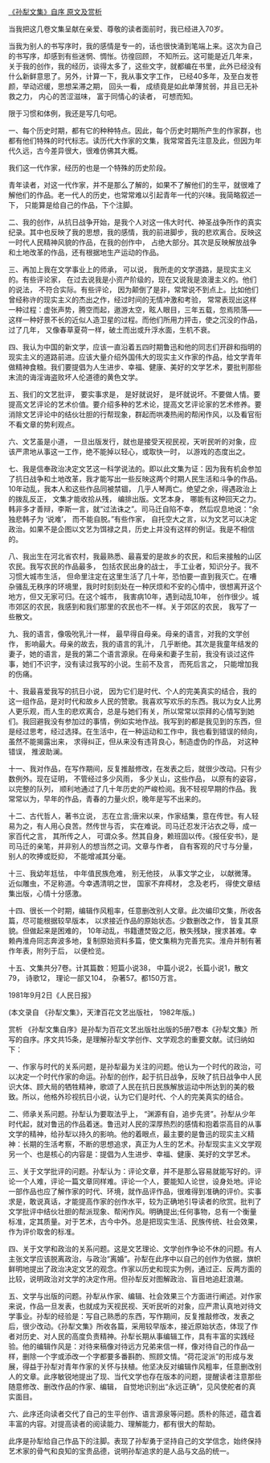 [《孙犁文集》自序 原文及赏析](https://www.vrrw.net/wx/14423.html)

当我把这几卷文集呈献在亲爱、尊敬的读者面前时，我已经进入70岁。

当我为别人的书写序时，我的感情是专一的，话也很快涌到笔端上来。这次为自己的书写序，却感到有些迷惘、惆怅。彷徨回顾， 不知所云。这可能是近几年来， 关于我的创作，我的经历，谈得太多了，这些文字，就都编在书里，此外已经没有什么新鲜意思了。另外，计算一下，我从事文字工作， 已经40多年，及至白发苍颜，举动迟缓，思想呆滞之期， 回头一看， 成绩竟是如此单薄贫弱，并且已无补救之力， 内心的苦涩滋味， 富于同情心的读者， 可想而知。

限于习惯和体例，我还是写几句吧。

一、每个历史时期，都有它的种种特点。因此，每个历史时期所产生的作家群，也都有他们特殊的时代标志。读历代大作家的文集，我常常首先注意及此，但因为年代久远，古今差异很大，很难仿佛其大概。

我们这一代作家，经历的也是一个特殊的历史阶段。

青年读者，对这一代作家，并不是那么了解的，如果不了解他们的生平，就很难了解他们的作品。老一代人的历史，也常常难以引起青年一代的兴味。我简略叙述一下， 只能算是给自己的作品，下个注脚。



二、我的创作，从抗日战争开始，是我个人对这一伟大时代、神圣战争所作的真实纪录。其中也反映了我的思想，我的感情，我的前进脚步，我的悲欢离合。反映这一时代人民精神风貌的作品，在我的创作中， 占绝大部分。其次是反映解放战争和土地改革的作品，还有根据地生产运动的作品。

三、再加上我在文学事业上的师承， 可以说， 我所走的文学道路，是现实主义的。有些评论家， 在过去说我是小资产阶级的，现在又说我是浪漫主义的。他们的说法， 不符合实际。有些评论， 因为颠倒了是非，常常说不到点上。比如他们曾经称许的现实主义的杰出之作，经过时间的无情冲激和考验， 常常表现出这样一种过程：虚张声势，腾空而起，遨游太空，眩人眼目，三年五载，忽焉陨落——这样一种好景不长的近似人造卫星的过程。而他们所用力抨击，使之沉没的作品，过了几年， 又像春草夏荷一样，破土而出或升浮水面，生机不衰。

四、我认为中国的新文学，应该一直沿着五四时期鲁迅和他的同志们开辟和指明的现实主义的道路前进。应该大量介绍外国伟大的现实主义作家的作品，给文学青年做精神食粮。我们要提倡为人生进步、幸福、健康、美好的文学艺术，要批判那些末流的诲淫诲盗败坏人伦道德的黄色文学。

五、我们的文艺批评， 要实事求是， 是好就说好， 是坏就说坏。不要做人情。要提高文艺评论的艺术价值。要介绍多种的艺术论，提高文艺评论家的艺术修养。要消除文艺评论中的结伙壮胆的行帮现象，群起而哄凑热闹的帮闲作风，以及看官衔不看文章的势利观点。

六、文艺虽是小道， 一旦出版发行，就也是接受天视民视，天听民听的对象，应该严肃地从事这一工作，绝不能掉以轻心，或取快一时， 以游戏的态度出之。

七、我是信奉政治决定文艺这一科学说法的。即以此文集为证：因为我有机会参加了抗日战争和土地改革，我才能写出一些反映这两个时期人民生活和斗争的作品。10年动乱，我本人和这些作品同被禁锢， 几乎人琴两亡。绝望之余，得遇政治上的拨乱反正， 文集才能收拾从残， 编排出版。文艺本身， 哪能有这种回天之力。韩非多才善辩，李斯一言，就“过法诛之”。司马迁自陷不幸， 然后叹息地说：“余独悲韩子为 ‘说难’， 而不能自脱。”有些作家， 自托空大之言，以为文艺可以决定政治。如果不是企图以文艺为饵禄之具，历史上并没有这样的例证。我是不相信的。

八、我出生在河北省农村，我最熟悉、最喜爱的是故乡的农民，和后来接触的山区农民。我写农民的作品最多， 包括农民出身的战士， 手工业者，知识分子。我不习惯大城市生活， 但命里注定在这里生活了几十年，恐怕要一直到我灭亡。在嘈杂骚乱无秩序的环境里，我时时刻刻处在一种厌烦和不安的心情中，很想离开这个地方，但又无家可归。在这个城市， 我害病10年，遇到动乱10年， 创作很少。城市郊区的农民，我感到和我们那里的农民也不一样。关于郊区的农民， 我写了一些散文。

九、我的语言，像吸吮乳汁一样， 最早得自母亲。母亲的语言，对我的文学创作， 影响最大。母亲的故去，我的语言的乳汁， 几乎断绝。其次是我童年结发的妻子，她的语言，是我的第二个语言源泉。在母亲和妻子生前，我没有谈过这件事，她们不识字，没有读过我写的小说。生前不及言， 而死后言之， 只能增加我的伤痛。

十、我最喜爱我写的抗日小说， 因为它们是时代、个人的完美真实的结合，我的这一组作品，是对时代和故乡人民的赞歌。我喜欢写欢乐的东西。我以为女人比男人更乐观，而人生的悲欢离合，总是与她们有关，所以常常以崇拜的心情写到她们。我回避我没有参加过的事情，例如实地作战。我写到的都是我见到的东西，但是经过思考，经过选择。在生活中，在一种运动和工作中，我也看到错误的倾向，虽然不能揭露出来， 求得纠正，但从来没有违背良心，制造虚伪的作品， 对这种错误， 推波助澜。

十一、我对作品，在写作期间，反复推敲修改，在发表之后，就很少改动。只有少数例外。现在证明， 不管经过多少风雨， 多少关山，这些作品， 以原有的姿容， 以完整的队列， 顺利地通过了几十年历史的严峻检阅。我不轻视早期的作品。我常常以为，早年的作品，青春的力量火炽，晚年是写不出来的。

十二、古代哲人，著书立说， 志在立言;唐宋以来，作家结集，意在传世。有人轻易为之，有人用心良苦。然传世与否， 实在难说。司马迁忍发汗沾衣之辱，成一家百代之言， 其所传之人， 可谓众多。然其自身，赖班固以传。《报任安书》，是司马迁的亲笔，并非别人的想当然之词。文章与作者， 自有客观的尺寸与分量，别人的吹捧或贬抑， 不能增减其分毫。

十三、我幼年尪怯， 中年值民族危难， 别无他技， 从事文学之业， 以献微薄。近似雕虫，不足称道。今幸遇清明之世， 国家不弃樗材， 念及老朽， 得使文章结集出版，心情十分感激。

十四、很长一个时期，编辑作风粗率，任意删改别人文章。此次编印文集，所收各篇，尽可能根据较早版本， 以求接近作品的原始状态。少数删改之作， 皆复其原貌。但做起来是困难的， 10年动乱，书籍遭焚毁之厄，散失残缺，搜求甚难。幸赖冉淮舟同志奔波多地，复制原始资料多篇，使文集稍为完善充实。淮舟并制有著作年表，附列于后， 以便检览。

十五、文集共分7卷。计其篇数：短篇小说38， 中篇小说2，长篇小说1，散文79， 诗歌12， 理论一部又104， 杂著57。都150万言。

1981年9月2日《人民日报》

(本文录自 《孙犁文集》，天津百花文艺出版社， 1982年版。)

赏析 《孙犁文集自序》是孙犁为百花文艺出版社出版的5册7卷本《孙犁文集》所写的自序。序文共15条，是理解孙犁文学创作、文学观念的重要文献。试归纳如下：

一、作家与时代的关系问题，是孙犁最为关注的问题。他认为一个时代的政治，可以决定一个时代作家的命运。孙犁的创作，起于抗日战争，反映了抗日战争中人民识大体、顾大局的牺牲精神，歌颂了人民在抗日民族解放运动中所达到的美的极致。所以，他格外珍视抗日小说，认为它们是时代、个人的完美真实的结合。

二、师承关系问题。孙犁认为要取法乎上， “渊源有自，追步先贤”。孙犁从少年时代起，就对鲁迅的作品着迷。鲁迅对人民的深厚热烈的感情和抱着崇高目的从事文学的精神，给孙犁以持久的影响。他的着眼点，最主要的是鲁迅的现实主义精神：长期的生活考察，不断的思想追求，真正为人生的艺术。孙犁现实主义文学观另一个、也是核心的内容是：提倡为人生进步、幸福、健康、美好的文学艺术。

三、关于文学批评的问题。孙犁认为：评论文章，并不是那么容易就能写好的。评论一个人难，评论一篇文章同样难。评论一个人，要能知人论世，设身处地。评论一部作品也应了解作家的时代、环境，就作品评作品，很难得到准确的评价。实事求是，敢说真话，才能提高作家的创作水平，较为正确地引导读者的欣赏。批判了文学批评中结伙壮胆的帮派现象、帮闲作风。明确提出;任何事物，总有一个衡量标准，定其质量。对于艺术，古今中外。总是把现实生活、民族传统、社会效果，作为评价取舍的标准。

四、关于文学和政治的关系问题。这是文艺理论、文学创作争论不休的问题。有人主张文学应该脱离政治，与政治“离婚”。孙犁在此序中以自己的创作为依据，旗帜鲜明地提出了政治决定文艺的观念。作家以历史和现实为例，通过正、反两方面的比较，说明政治对文学的决定作用。但孙犁反对图解政治、盲目地追赶浪潮。

五、文学与出版的问题。孙犁从作家、编辑、社会效果三个方面进行阐述。对作家来说，作品一旦发表，也就成为天视民视、天听民听的对象，应严肃认真地对待文学事业。孙犁的经验是：写自己熟悉的东西，写作期间，反复推敲修改，发表之后，很少改动。《孙犁文集》所收各篇，采用较早版本，接近原始状态，体现了作者对历史、对人民的高度负责精神。孙犁长期从事编辑工作，具有丰富的实践经验。他的编辑作风是：对待来稿像对待远方兄弟来信一样，像对待自己的作品一样，删除一个字或添改一个字都要多番斟酌、照顾文情。“荷花淀派”的形成与发展，得益于孙犁对青年作家的关怀与扶植。他坚决反对编辑作风粗率，任意删改别人的文章。此序敏锐地提出了现、当代文学也存在版本的问题，提醒读者注意那些随意修改、删改作品的作家、编辑， 自觉地识别出“永远正确”，见风使舵者的真实面目。

六、此序还向读者交代了自己的生平创作、语言源泉等问题。质朴的陈述，蕴含着丰富的内容。对提高读者的阅读能力、理解能力，都有很大的帮助。

此序是孙犁给自己作品下的注脚。表现了孙犁勇于坚持自己的文学信念，始终保持艺术家的骨气和良知的宝贵品德，说明孙犁追求的是人品与文品的统一。

